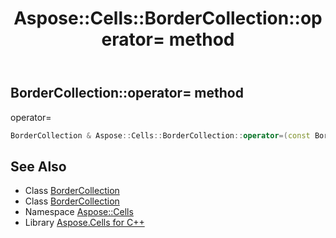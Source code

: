 ﻿---
title: Aspose::Cells::BorderCollection::operator= method
linktitle: operator=
second_title: Aspose.Cells for C++ API Reference
description: 'Aspose::Cells::BorderCollection::operator= method. operator= in C++.'
type: docs
weight: 300
url: /cpp/aspose.cells/bordercollection/operator_asm/
---
## BorderCollection::operator= method


operator=

```cpp
BorderCollection & Aspose::Cells::BorderCollection::operator=(const BorderCollection &src)
```

## See Also

* Class [BorderCollection](../)
* Class [BorderCollection](../)
* Namespace [Aspose::Cells](../../)
* Library [Aspose.Cells for C++](../../../)
